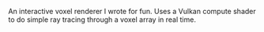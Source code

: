 An interactive voxel renderer I wrote for fun.
Uses a Vulkan compute shader to do simple ray tracing through a voxel array in real time.
